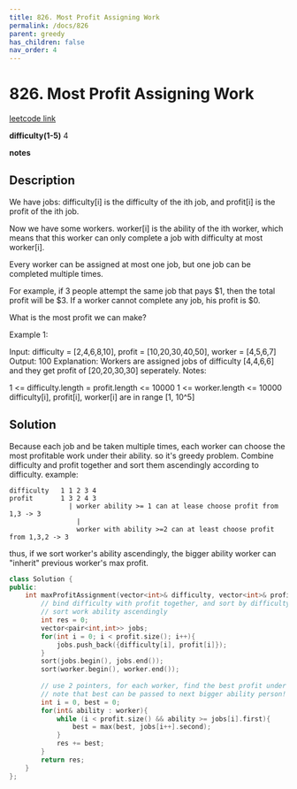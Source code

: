 ```yaml
---
title: 826. Most Profit Assigning Work
permalink: /docs/826
parent: greedy
has_children: false
nav_order: 4
---
```

# 826. Most Profit Assigning Work
[leetcode link](https://leetcode.com/problems/most-profit-assigning-work/)

**difficulty(1-5)** 
4

**notes**   


## Description
We have jobs: difficulty[i] is the difficulty of the ith job, and profit[i] is the profit of the ith job. 

Now we have some workers. worker[i] is the ability of the ith worker, which means that this worker can only complete a job with difficulty at most worker[i]. 

Every worker can be assigned at most one job, but one job can be completed multiple times.

For example, if 3 people attempt the same job that pays $1, then the total profit will be $3.  If a worker cannot complete any job, his profit is $0.

What is the most profit we can make?

Example 1:

Input: difficulty = [2,4,6,8,10], profit = [10,20,30,40,50], worker = [4,5,6,7]
Output: 100 
Explanation: Workers are assigned jobs of difficulty [4,4,6,6] and they get profit of [20,20,30,30] seperately.
Notes:

1 <= difficulty.length = profit.length <= 10000
1 <= worker.length <= 10000
difficulty[i], profit[i], worker[i]  are in range [1, 10^5]

## Solution
Because each job and be taken multiple times, each worker can choose the most profitable work under their ability. so it's greedy problem. 
Combine difficulty and profit together and sort them ascendingly according to difficulty.
example:
```
difficulty   1 1 2 3 4
profit       1 3 2 4 3
               | worker ability >= 1 can at lease choose profit from 1,3 -> 3
                 |
                 worker with ability >=2 can at least choose profit from 1,3,2 -> 3
```
thus, if we sort worker's ability ascendingly, the bigger ability worker can "inherit" previous worker's max profit.

```c++
class Solution {
public:
    int maxProfitAssignment(vector<int>& difficulty, vector<int>& profit, vector<int>& worker) {
        // bind difficulty with profit together, and sort by difficulty.
        // sort work ability ascendingly
        int res = 0;
        vector<pair<int,int>> jobs;
        for(int i = 0; i < profit.size(); i++){
            jobs.push_back({difficulty[i], profit[i]});
        }
        sort(jobs.begin(), jobs.end());
        sort(worker.begin(), worker.end());
        
        // use 2 pointers, for each worker, find the best profit under his ability
        // note that best can be passed to next bigger ability person!
        int i = 0, best = 0;
        for(int& ability : worker){
            while (i < profit.size() && ability >= jobs[i].first){
                best = max(best, jobs[i++].second);
            }
            res += best;
        }
        return res;
    }
};
```
<!-- 
Default label
{: .label }

Blue label
{: .label .label-blue }

Stable
{: .label .label-green }

New release
{: .label .label-purple }

Coming soon
{: .label .label-yellow }

Deprecated
{: .label .label-red } -->
